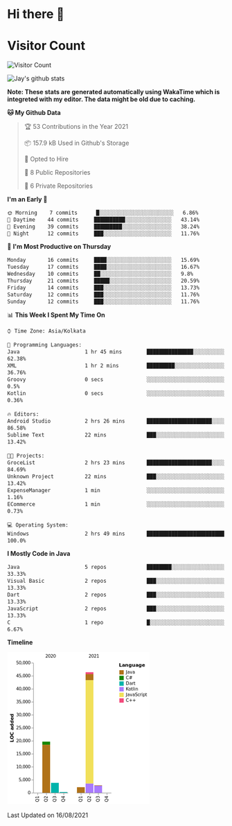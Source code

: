 # Hi there 👋 

# Visitor Count
![Visitor Count](https://profile-counter.glitch.me/jay-buddhdev/count.svg)

![Jay's github stats](https://github-readme-stats.vercel.app/api?username=jay-buddhdev&show_icons=true&theme=chartreuse-dark)

**Note: These stats are generated automatically using WakaTime which is integreted with my editor. The data might be old due to caching.**

<!--START_SECTION:waka-->
**🐱 My Github Data** 

> 🏆 53 Contributions in the Year 2021
 > 
> 📦 157.9 kB Used in Github's Storage 
 > 
> 💼 Opted to Hire
 > 
> 📜 8 Public Repositories 
 > 
> 🔑 6 Private Repositories  
 > 
**I'm an Early 🐤** 

```text
🌞 Morning    7 commits      █░░░░░░░░░░░░░░░░░░░░░░░░   6.86% 
🌆 Daytime    44 commits     ██████████░░░░░░░░░░░░░░░   43.14% 
🌃 Evening    39 commits     █████████░░░░░░░░░░░░░░░░   38.24% 
🌙 Night      12 commits     ███░░░░░░░░░░░░░░░░░░░░░░   11.76%

```
📅 **I'm Most Productive on Thursday** 

```text
Monday       16 commits     ████░░░░░░░░░░░░░░░░░░░░░   15.69% 
Tuesday      17 commits     ████░░░░░░░░░░░░░░░░░░░░░   16.67% 
Wednesday    10 commits     ██░░░░░░░░░░░░░░░░░░░░░░░   9.8% 
Thursday     21 commits     █████░░░░░░░░░░░░░░░░░░░░   20.59% 
Friday       14 commits     ███░░░░░░░░░░░░░░░░░░░░░░   13.73% 
Saturday     12 commits     ███░░░░░░░░░░░░░░░░░░░░░░   11.76% 
Sunday       12 commits     ███░░░░░░░░░░░░░░░░░░░░░░   11.76%

```


📊 **This Week I Spent My Time On** 

```text
⌚︎ Time Zone: Asia/Kolkata

💬 Programming Languages: 
Java                     1 hr 45 mins        ███████████████░░░░░░░░░░   62.38% 
XML                      1 hr 2 mins         █████████░░░░░░░░░░░░░░░░   36.76% 
Groovy                   0 secs              ░░░░░░░░░░░░░░░░░░░░░░░░░   0.5% 
Kotlin                   0 secs              ░░░░░░░░░░░░░░░░░░░░░░░░░   0.36%

🔥 Editors: 
Android Studio           2 hrs 26 mins       █████████████████████░░░░   86.58% 
Sublime Text             22 mins             ███░░░░░░░░░░░░░░░░░░░░░░   13.42%

🐱‍💻 Projects: 
GroceList                2 hrs 23 mins       █████████████████████░░░░   84.69% 
Unknown Project          22 mins             ███░░░░░░░░░░░░░░░░░░░░░░   13.42% 
ExpenseManager           1 min               ░░░░░░░░░░░░░░░░░░░░░░░░░   1.16% 
ECommerce                1 min               ░░░░░░░░░░░░░░░░░░░░░░░░░   0.73%

💻 Operating System: 
Windows                  2 hrs 49 mins       █████████████████████████   100.0%

```

**I Mostly Code in Java** 

```text
Java                     5 repos             ████████░░░░░░░░░░░░░░░░░   33.33% 
Visual Basic             2 repos             ███░░░░░░░░░░░░░░░░░░░░░░   13.33% 
Dart                     2 repos             ███░░░░░░░░░░░░░░░░░░░░░░   13.33% 
JavaScript               2 repos             ███░░░░░░░░░░░░░░░░░░░░░░   13.33% 
C                        1 repo              █░░░░░░░░░░░░░░░░░░░░░░░░   6.67%

```


**Timeline**

![Chart not found](https://raw.githubusercontent.com/jay-buddhdev/jay-buddhdev/master/charts/bar_graph.png) 


 Last Updated on 16/08/2021
<!--END_SECTION:waka-->


